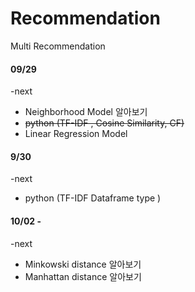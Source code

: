 # Recommendation
Multi Recommendation 

#### 09/29  <br>
-next        <br>
* Neighborhood Model 알아보기 <br>
* <s>python (TF-IDF , Cosine Similarity, CF)</s> <br>
* Linear Regression Model <br>


 

#### 9/30 
-next        <br>
* python (TF-IDF Dataframe type ) <br>

#### 10/02 - 
-next
* Minkowski distance 알아보기
* Manhattan distance 알아보기




